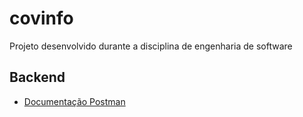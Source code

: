 # covinfo
Projeto desenvolvido durante a disciplina de engenharia de software

## Backend

 - [Documentação Postman](https://documenter.getpostman.com/view/9922970/TzY1hGdJ)
